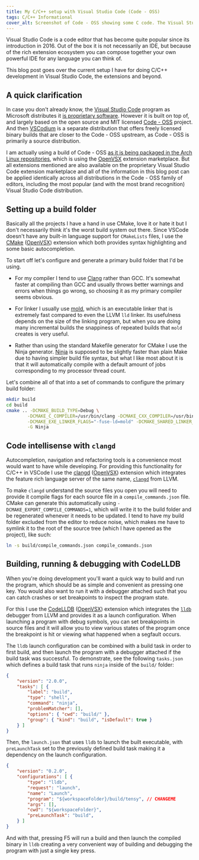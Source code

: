 ```yaml
---
title: My C/C++ setup with Visual Studio Code (Code - OSS)
tags: C/C++ Informational
cover_alt: Screenshot of Code - OSS showing some C code. The Visual Studio Code logo is shown to the right.
---
```


Visual Studio Code is a code editor that has become quite popular since its introduction in 2016. Out of the box it is not necessarily an IDE, but because of the rich extension ecosystem you can compose together your own powerful IDE for any language you can think of.

This blog post goes over the current setup I have for doing C/C++ development in Visual Studio Code, the extensions and beyond.

<!--more-->

## A quick clarification
In case you don't already know, the [Visual Studio Code](https://code.visualstudio.com/) program as Microsoft distributes it [is proprietary software](https://code.visualstudio.com/License/). However it is built on top of, and largely based on the open source and MIT licensed [Code - OSS](https://github.com/microsoft/vscode) project. And then [VSCodium](https://vscodium.com/) is a separate distribution that offers freely licensed binary builds that are closer to the Code - OSS upstream, as Code - OSS is primarily a source distribution.

I am actually using a build of Code - OSS [as it is being packaged in the Arch Linux repositories](https://gitlab.archlinux.org/archlinux/packaging/packages/code), which is using the [OpenVSX](https://open-vsx.org/) extension marketplace. But all extensions mentioned are also available on the proprietary Visual Studio Code extension marketplace and all of the information in this blog post can be applied identically across all distributions in the Code - OSS family of editors, including the most popular (and with the most brand recognition) Visual Studio Code distribution.

## Setting up a build folder
Basically all the projects I have a hand in use CMake, love it or hate it but I don't necessarily think it's the worst build system out there. Since VSCode doesn't have any built-in language support for `CMakeLists` files, I use the [CMake](https://marketplace.visualstudio.com/items?itemName=twxs.cmake) ([OpenVSX](https://open-vsx.org/extension/twxs/cmake)) extension which both provides syntax highlighting and some basic autocompletion.

To start off let's configure and generate a primary build folder that I'd be using.

- For my compiler I tend to use [Clang](https://clang.llvm.org/) rather than GCC. It's somewhat faster at compiling than GCC and usually throws better warnings and errors when things go wrong, so choosing it as my primary compiler seems obvious.

- For linker I usually use [mold](https://github.com/rui314/mold), which is an executable linker that is extremely fast compared to even the LLVM `lld` linker. Its usefulness depends on the size of the linking program, but when you are doing many incremental builds the snappiness of repeated builds that `mold` creates is very useful.

- Rather than using the standard Makefile generator for CMake I use the Ninja generator. [Ninja](https://ninja-build.org/) is supposed to be slightly faster than plain Make due to having simpler build file syntax, but what I like most about it is that it will automatically compile with a default amount of jobs corresponding to my processor thread count.

Let's combine all of that into a set of commands to configure the primary build folder:

```bash
mkdir build
cd build
cmake .. -DCMAKE_BUILD_TYPE=Debug \
		-DCMAKE_C_COMPILER=/usr/bin/clang -DCMAKE_CXX_COMPILER=/usr/bin/clang++ \
		-DCMAKE_EXE_LINKER_FLAGS="-fuse-ld=mold" -DCMAKE_SHARED_LINKER_FLAGS="-fuse-ld=mold" \
		-G Ninja
```

## Code intellisense with `clangd`
Autocompletion, navigation and refactoring tools is a convenience most would want to have while developing. For providing this functionality for C/C++ in VSCode I use the [clangd](https://marketplace.visualstudio.com/items?itemName=llvm-vs-code-extensions.vscode-clangd) ([OpenVSX](https://open-vsx.org/extension/llvm-vs-code-extensions/vscode-clangd)) extension which integrates the feature rich language server of the same name, [`clangd`](https://clangd.llvm.org/) from LLVM.

To make `clangd` understand the source files you open you will need to provide it compile flags for each source file in a `compile_commands.json` file. CMake can generate this automatically using `-DCMAKE_EXPORT_COMPILE_COMMANDS=1`, which will write it to the build folder and be regenerated whenever it needs to be updated. I tend to have my build folder excluded from the editor to reduce noise, which makes me have to symlink it to the root of the source tree (which I have opened as the project), like such:

```bash
ln -s build/compile_commands.json compile_commands.json
```

## Building, running & debugging with CodeLLDB
When you're doing development you'll want a quick way to build and run the program, which should be as simple and convenient as pressing one key. You would also want to run it with a debugger attached such that you can catch crashes or set breakpoints to inspect the program state.

For this I use the [CodeLLDB](https://marketplace.visualstudio.com/items?itemName=vadimcn.vscode-lldb) ([OpenVSX](https://open-vsx.org/extension/vadimcn/vscode-lldb)) extension which integrates the [`lldb`](https://lldb.llvm.org/) debugger from LLVM and provides it as a launch configuration. When launching a program with debug symbols, you can set breakpoints in source files and it will allow you to view various states of the program once the breakpoint is hit or viewing what happened when a segfault occurs.

The `lldb` launch configuration can be combined with a build task in order to first build, and then launch the program with a debugger attached if the build task was successful. To demonstrate, see the following `tasks.json` which defines a build task that runs `ninja` inside of the `build/` folder:

```json
{
	"version": "2.0.0",
	"tasks": [ {
		"label": "build",
		"type": "shell",
		"command": "ninja",
		"problemMatcher": [],
		"options": { "cwd": "build/" },
		"group": { "kind": "build", "isDefault": true }
	} ]
}
```

Then, the `launch.json` that uses `lldb` to launch the built executable, with `preLaunchTask` set to the previously defined build task making it a dependency on the launch configuration.

```json
{
	"version": "0.2.0",
	"configurations": [ {
		"type": "lldb",
		"request": "launch",
		"name": "Launch",
		"program": "${workspaceFolder}/build/tensy", // CHANGEME
		"args": [],
		"cwd": "${workspaceFolder}",
		"preLaunchTask": "build",
	} ]
}
```

And with that, pressing F5 will run a build and then launch the compiled binary in `lldb` creating a very convenient way of building and debugging the program with just a single key press.
